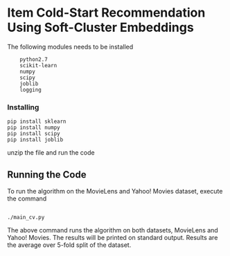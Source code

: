 # Item Cold-Start Recommendation Using Soft-Cluster Embeddings

The following modules needs to be installed

```
    python2.7
    scikit-learn
    numpy
    scipy
    joblib
    logging

```

### Installing
```
pip install sklearn
pip install numpy
pip install scipy
pip install joblib

```
unzip the file and run the code

## Running the Code

To run the algorithm on the MovieLens and Yahoo! Movies dataset, execute the command
```

./main_cv.py

```
The above command runs the algorithm on both datasets, MovieLens and Yahoo! Movies.  The results will be printed on standard
output.
Results are the average over 5-fold split of the dataset.
```

